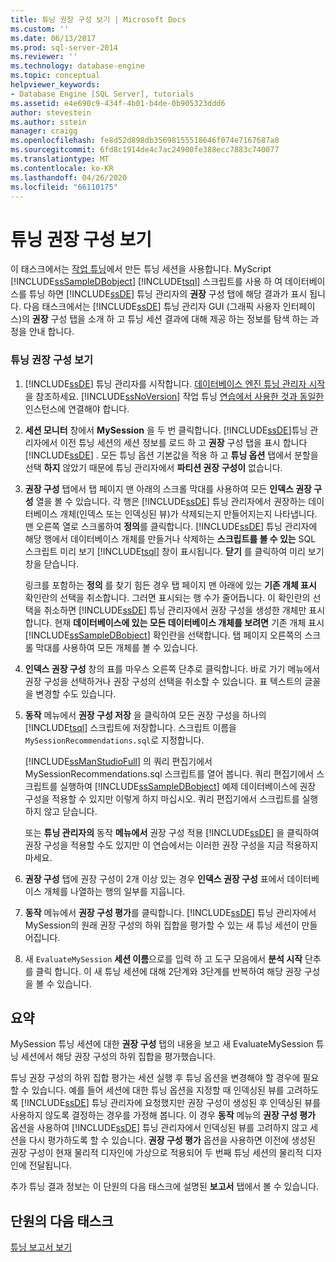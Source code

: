 ```yaml
---
title: 튜닝 권장 구성 보기 | Microsoft Docs
ms.custom: ''
ms.date: 06/13/2017
ms.prod: sql-server-2014
ms.reviewer: ''
ms.technology: database-engine
ms.topic: conceptual
helpviewer_keywords:
- Database Engine [SQL Server], tutorials
ms.assetid: e4e690c9-434f-4b01-b4de-0b905323ddd6
author: stevestein
ms.author: sstein
manager: craigg
ms.openlocfilehash: fe8d52d898db35698155518646f074e7167687a0
ms.sourcegitcommit: 6fd8c1914de4c7ac24900fe388ecc7883c740077
ms.translationtype: MT
ms.contentlocale: ko-KR
ms.lasthandoff: 04/26/2020
ms.locfileid: "66110175"
---
```

# <a name="viewing-tuning-recommendations"></a>튜닝 권장 구성 보기
   이 태스크에서는 [작업 튜닝](lesson-1-1-tuning-a-workload.md)에서 만든 튜닝 세션을 사용합니다. MyScript [!INCLUDE[ssSampleDBobject](../../includes/sssampledbobject-md.md)] [!INCLUDE[tsql](../../includes/tsql-md.md)] 스크립트를 사용 하 여 데이터베이스를 튜닝 하면 [!INCLUDE[ssDE](../../includes/ssde-md.md)] 튜닝 관리자의 **권장** 구성 탭에 해당 결과가 표시 됩니다. 다음 태스크에서는 [!INCLUDE[ssDE](../../includes/ssde-md.md)] 튜닝 관리자 GUI (그래픽 사용자 인터페이스)의 **권장** 구성 탭을 소개 하 고 튜닝 세션 결과에 대해 제공 하는 정보를 탐색 하는 과정을 안내 합니다.  
  
### <a name="view-tuning-recommendations"></a>튜닝 권장 구성 보기  
  
1.  [!INCLUDE[ssDE](../../includes/ssde-md.md)] 튜닝 관리자를 시작합니다. [데이터베이스 엔진 튜닝 관리자 시작](../../relational-databases/performance/database-engine-tuning-advisor.md)을 참조하세요. [!INCLUDE[ssNoVersion](../../includes/ssnoversion-md.md)] 작업 튜닝 [연습에서 사용한 것과 동일한](lesson-1-1-tuning-a-workload.md)인스턴스에 연결해야 합니다.  
  
2.  **세션 모니터** 창에서 **MySession** 을 두 번 클릭합니다. [!INCLUDE[ssDE](../../includes/ssde-md.md)]튜닝 관리자에서 이전 튜닝 세션의 세션 정보를 로드 하 고 **권장** 구성 탭을 표시 합니다 [!INCLUDE[ssDE](../../includes/ssde-md.md)] . 모든 튜닝 옵션 기본값을 적용 하 고 **튜닝 옵션** 탭에서 분할을 선택 **하지** 않았기 때문에 튜닝 관리자에서 **파티션 권장 구성이** 없습니다.  
  
3.  **권장 구성** 탭에서 탭 페이지 맨 아래의 스크롤 막대를 사용하여 모든 **인덱스 권장 구성** 열을 볼 수 있습니다. 각 행은 [!INCLUDE[ssDE](../../includes/ssde-md.md)] 튜닝 관리자에서 권장하는 데이터베이스 개체(인덱스 또는 인덱싱된 뷰)가 삭제되는지 만들어지는지 나타냅니다. 맨 오른쪽 열로 스크롤하여 **정의**를 클릭합니다. [!INCLUDE[ssDE](../../includes/ssde-md.md)] 튜닝 관리자에 해당 행에서 데이터베이스 개체를 만들거나 삭제하는 **스크립트를 볼 수 있는** SQL 스크립트 미리 보기 [!INCLUDE[tsql](../../includes/tsql-md.md)] 창이 표시됩니다. **닫기** 를 클릭하여 미리 보기 창을 닫습니다.  
  
     링크를 포함하는 **정의** 를 찾기 힘든 경우 탭 페이지 맨 아래에 있는 **기존 개체 표시** 확인란의 선택을 취소합니다. 그러면 표시되는 행 수가 줄어듭니다. 이 확인란의 선택을 취소하면 [!INCLUDE[ssDE](../../includes/ssde-md.md)] 튜닝 관리자에서 권장 구성을 생성한 개체만 표시합니다. 현재 **데이터베이스에 있는 모든 데이터베이스 개체를 보려면** 기존 개체 표시 [!INCLUDE[ssSampleDBobject](../../includes/sssampledbobject-md.md)] 확인란을 선택합니다. 탭 페이지 오른쪽의 스크롤 막대를 사용하여 모든 개체를 볼 수 있습니다.  
  
4.  **인덱스 권장 구성** 창의 표를 마우스 오른쪽 단추로 클릭합니다. 바로 가기 메뉴에서 권장 구성을 선택하거나 권장 구성의 선택을 취소할 수 있습니다. 표 텍스트의 글꼴을 변경할 수도 있습니다.  
  
5.  **동작** 메뉴에서 **권장 구성 저장** 을 클릭하여 모든 권장 구성을 하나의 [!INCLUDE[tsql](../../includes/tsql-md.md)] 스크립트에 저장합니다. 스크립트 이름을 `MySessionRecommendations.sql`로 지정합니다.  
  
     [!INCLUDE[ssManStudioFull](../../includes/ssmanstudiofull-md.md)] 의 쿼리 편집기에서 MySessionRecommendations.sql 스크립트를 열어 봅니다. 쿼리 편집기에서 스크립트를 실행하여 [!INCLUDE[ssSampleDBobject](../../includes/sssampledbobject-md.md)] 예제 데이터베이스에 권장 구성을 적용할 수 있지만 이렇게 하지 마십시오. 쿼리 편집기에서 스크립트를 실행하지 않고 닫습니다.  
  
     또는 **튜닝 관리자의** 동작 **메뉴에서** 권장 구성 적용 [!INCLUDE[ssDE](../../includes/ssde-md.md)] 을 클릭하여 권장 구성을 적용할 수도 있지만 이 연습에서는 이러한 권장 구성을 지금 적용하지 마세요.  
  
6.  **권장 구성** 탭에 권장 구성이 2개 이상 있는 경우 **인덱스 권장 구성** 표에서 데이터베이스 개체를 나열하는 행의 일부를 지웁니다.  
  
7.  **동작** 메뉴에서 **권장 구성 평가**를 클릭합니다. [!INCLUDE[ssDE](../../includes/ssde-md.md)] 튜닝 관리자에서 MySession의 원래 권장 구성의 하위 집합을 평가할 수 있는 새 튜닝 세션이 만들어집니다.  
  
8.  새 `EvaluateMySession` **세션 이름**으로를 입력 하 고 도구 모음에서 **분석 시작** 단추를 클릭 합니다. 이 새 튜닝 세션에 대해 2단계와 3단계를 반복하여 해당 권장 구성을 볼 수 있습니다.  
  
## <a name="summary"></a>요약  
 MySession 튜닝 세션에 대한 **권장 구성** 탭의 내용을 보고 새 EvaluateMySession 튜닝 세션에서 해당 권장 구성의 하위 집합을 평가했습니다.  
  
 튜닝 권장 구성의 하위 집합 평가는 세션 실행 후 튜닝 옵션을 변경해야 할 경우에 필요할 수 있습니다. 예를 들어 세션에 대한 튜닝 옵션을 지정할 때 인덱싱된 뷰를 고려하도록 [!INCLUDE[ssDE](../../includes/ssde-md.md)] 튜닝 관리자에 요청했지만 권장 구성이 생성된 후 인덱싱된 뷰를 사용하지 않도록 결정하는 경우를 가정해 봅니다. 이 경우 **동작** 메뉴의 **권장 구성 평가** 옵션을 사용하여 [!INCLUDE[ssDE](../../includes/ssde-md.md)] 튜닝 관리자에서 인덱싱된 뷰를 고려하지 않고 세션을 다시 평가하도록 할 수 있습니다. **권장 구성 평가** 옵션을 사용하면 이전에 생성된 권장 구성이 현재 물리적 디자인에 가상으로 적용되어 두 번째 튜닝 세션의 물리적 디자인에 전달됩니다.  
  
 추가 튜닝 결과 정보는 이 단원의 다음 태스크에 설명된 **보고서** 탭에서 볼 수 있습니다.  
  
## <a name="next-task-in-lesson"></a>단원의 다음 태스크  
 [튜닝 보고서 보기](lesson-1-3-viewing-tuning-reports.md)  
  
  
